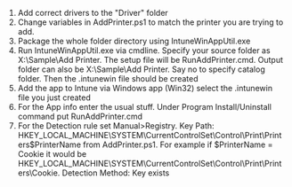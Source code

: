 1. Add correct drivers to the "Driver" folder
2. Change variables in AddPrinter.ps1 to match the printer you are trying to add.
3. Package the whole folder directory using IntuneWinAppUtil.exe
4. Run IntuneWinAppUtil.exe via cmdline. Specify your source folder as X:\Sample\Add Printer. The setup file will be RunAddPrinter.cmd. Output folder can also be X:\Sample\Add Printer. Say no to specify catalog folder. Then the .intunewin file should be created
5. Add the app to Intune via Windows app (Win32) select the .intunewin file you just created
6. For the App info enter the usual stuff. Under Program Install/Uninstall command put RunAddPrinter.cmd
7. For the Detection rule set Manual>Registry. Key Path: HKEY_LOCAL_MACHINE\SYSTEM\CurrentControlSet\Control\Print\Printers\$PrinterName from AddPrinter.ps1. For example if $PrinterName = Cookie it would be HKEY_LOCAL_MACHINE\SYSTEM\CurrentControlSet\Control\Print\Printers\Cookie. Detection Method: Key exists
